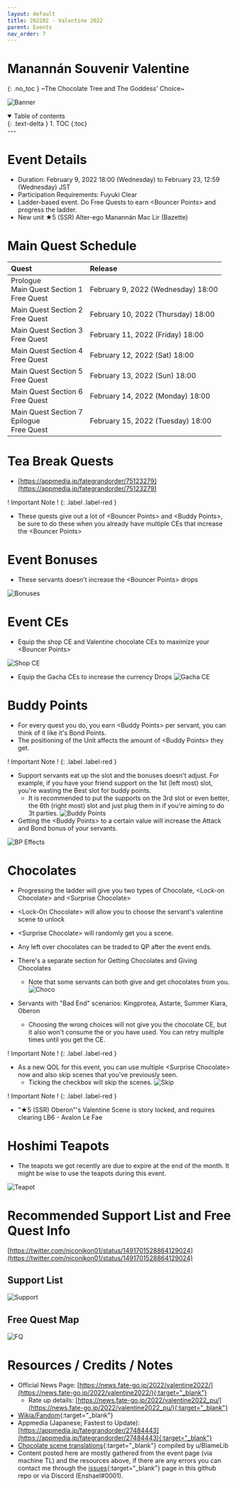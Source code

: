 ```yaml
---
layout: default
title: 202202 - Valentine 2022
parent: Events
nav_order: 7
---
```


# Manannán Souvenir Valentine
{: .no_toc }
~The Chocolate Tree and The Goddess' Choice~


![Banner](https://news.fate-go.jp/wp-content/uploads/2022/valentine2022_full_mxzlw/top_banner.png)

<details open markdown="block">
  <summary>
    Table of contents
  </summary>
  {: .text-delta }
1. TOC
{:toc}
</details>
---

# Event Details
- Duration: February 9, 2022 18:00 (Wednesday) to February 23, 12:59 (Wednesday) JST
- Participation Requirements: Fuyuki Clear
- Ladder-based event. Do Free Quests to earn &lt;Bouncer Points&gt; and progress the ladder.
- New unit ★5 (SSR) Alter-ego Manannán Mac Lir (Bazette)

# Main Quest Schedule

| Quest | Release |
| :-- | :-- |
| Prologue<br/>Main Quest Section 1<br/>Free Quest | February 9, 2022 (Wednesday) 18:00 |
| Main Quest Section 2<br/>Free Quest | February 10, 2022 (Thursday) 18:00 |
| Main Quest Section 3<br/>Free Quest | February 11, 2022 (Friday) 18:00 |
| Main Quest Section 4<br/>Free Quest | February 12, 2022 (Sat) 18:00 |
| Main Quest Section 5<br/>Free Quest | February 13, 2022 (Sun) 18:00 |
| Main Quest Section 6<br/>Free Quest | February 14, 2022 (Monday) 18:00 |
| Main Quest Section 7<br/>Epilogue<br/>Free Quest | February 15, 2022 (Tuesday) 18:00 |

# Tea Break Quests
- [https://appmedia.jp/fategrandorder/75123279](https://appmedia.jp/fategrandorder/75123279)

! Important Note !
{: .label .label-red }

- These quests give out a lot of &lt;Bouncer Points&gt; and &lt;Buddy Points&gt;, be sure to do these when you already have multiple CEs that increase the &lt;Bouncer Points&gt;

# Event Bonuses
- These servants doesn't increase the &lt;Bouncer Points&gt; drops

![Bonuses](https://cdn.discordapp.com/attachments/802752542538203147/940185814208495646/unknown.png)

# Event CEs
- Equip the shop CE and Valentine chocolate CEs to maximize your &lt;Bouncer Points&gt;

![Shop CE](https://news.fate-go.jp/wp-content/uploads/2022/valentine2022_full_mxzlw/info_howto_02.png)

- Equip the Gacha CEs to increase the currency Drops
![Gacha CE](https://news.fate-go.jp/wp-content/uploads/2022/valentine2022_full_mxzlw/info_howto_04.png)

# Buddy Points
- For every quest you do, you earn &lt;Buddy Points&gt; per servant, you can think of it like it's Bond Points.
- The positioning of the Unit affects the amount of &lt;Buddy Points&gt; they get.
  
! Important Note !
{: .label .label-red }

- Support servants eat up the slot and the bonuses doesn't adjust. For example, if you have your friend support on the 1st (left most) slot, you're wasting the Best slot for buddy points.
  - It is recommended to put the supports on the 3rd slot or even better, the 6th (right most) slot and just plug them in if you're aiming to do 3t parties.
![Buddy Points](https://news.fate-go.jp/wp-content/uploads/2022/valentine2022_full_mxzlw/info_image_05.png)
- Getting the &lt;Buddy Points&gt; to a certain value will increase the Attack and Bond bonus of your servants.

![BP Effects](https://cdn.discordapp.com/attachments/802752542538203147/940920334520053800/unknown.png)




# Chocolates
- Progressing the ladder will give you two types of Chocolate, &lt;Lock-on Chocolate&gt; and &lt;Surprise Chocolate&gt;
- &lt;Lock-On Chocolate&gt; will allow you to choose the servant's valentine scene to unlock
- &lt;Surprise Chocolate&gt; will randomly get you a scene.
- Any left over chocolates can be traded to QP after the event ends.
- There's a separate section for Getting Chocolates and Giving Chocolates
    - Note that some servants can both give and get chocolates from you.
![Choco](https://news.fate-go.jp/wp-content/uploads/2022/valentine2022_full_mxzlw/info_image_01.png)

- Servants with "Bad End" scenarios: Kingprotea, Astarte, Summer Kiara, Oberon
    - Choosing the wrong choices will not give you the chocolate CE, but it also won't consume the <Lock-on Chocolate> or <Surprise Chocolate> you have used. You can retry multiple times until you get the CE.

! Important Note !
{: .label .label-red }

- As a new QOL for this event, you can use multiple &lt;Surprise Chocolate&gt; now and also skip scenes that you've previously seen.
    - Ticking the checkbox will skip the scenes.
![Skip](https://news.fate-go.jp/wp-content/uploads/2022/valentine2022_full_mxzlw/info_image_03.png)

! Important Note !
{: .label .label-red }

- "★5 (SSR) Oberon"'s Valentine Scene is story locked, and requires clearing LB6 - Avalon Le Fae

# Hoshimi Teapots
- The teapots we got recently are due to expire at the end of the month. It might be wise to use the teapots during this event.

![Teapot](https://news.fate-go.jp/wp-content/uploads/2022/valentine2022_full_mxzlw/info_item_01.png)

# Recommended Support List and Free Quest Info
[https://twitter.com/niconikon01/status/1491701528864129024](https://twitter.com/niconikon01/status/1491701528864129024)


## Support List

![Support](https://pbs.twimg.com/media/FLOWbIraMAUUD9Q?format=jpg&name=large)

## Free Quest Map

![FQ](https://pbs.twimg.com/media/FLOWYY3akAAneEu?format=jpg&name=4096x4096)

# Resources / Credits / Notes

- Official News Page: [https://news.fate-go.jp/2022/valentine2022/](https://news.fate-go.jp/2022/valentine2022/){:target="_blank"}
    - Rate up details: [https://news.fate-go.jp/2022/valentine2022_pu/](https://news.fate-go.jp/2022/valentine2022_pu/){:target="_blank"}
- [Wikia/Fandom](https://fategrandorder.fandom.com/wiki/Valentine_2022){:target="_blank"}
- Appmedia (Japanese; Fastest to Update): [https://appmedia.jp/fategrandorder/27484443](https://appmedia.jp/fategrandorder/27484443){:target="_blank"}
- [Chocolate scene translations](https://www.reddit.com/r/grandorder/comments/sovddh/valentines_2022_media_and_translate_status){:target="_blank"} compiled by u/BlameLib
- Content posted here are mostly gathered from the event page (via machine TL) and the resources above, if there are any errors you can contact me through the [issues](https://github.com/r-grandorder/fgo-guides/issues){:target="_blank"} page in this github repo or via Discord (Enshael#0001).


<script>
setInterval(function () {  
  var times = [1642496400];
  
  var now = new Date().getTime() / 1000;
  for(var i=0; i<times.length;i++){
    var futureEvent = times[i] > now;
    var diff = times[i]-now;
    if(!futureEvent) {
      diff = -diff;
    }
    /*https://stackoverflow.com/a/52387803*/
    var d = Math.floor(diff / (60*60*24));
    var h = Math.floor((diff % (60*60*24)) / (60*60));
    var m = Math.floor((diff % (60*60)) / 60);
    var s = Math.floor(diff % 60);
    var dDisplay = d > 0 ? d + (d == 1 ? " day, " : " days, ") : "";
    var hDisplay = h > 0 ? h + (h == 1 ? " hour, " : " hours, ") : "";
    var mDisplay = m > 0 ? m + (m == 1 ? " minute" : " minutes") : "";

    var disp = dDisplay + hDisplay + mDisplay;

    if(futureEvent) {
      disp = "in " + disp + ".";
    } else {
      disp = disp + " ago.";
    }
    document.querySelector("#timer"+(i+1)).textContent = disp;
  }
}, 1000);
</script>